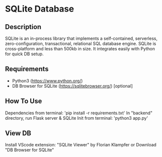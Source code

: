 # SQLite Database

## Description

SQLite is an in-process library that implements a self-contained, serverless, zero-configuration, transactional, relational SQL database engine.
SQLite is cross-platform and less than 500kb in size. It integrates easily with Python for quick DB setup.

## Requirements

- Python3 (https://www.python.org/)
- DB Browser for SQLite (https://sqlitebrowser.org/) [optional]

## How To Use

Dependencies from terminal: 'pip install -r requirements.txt'
In "backend" directory, run Flask server & SQLite Init from terminal: 'python3 app.py'

## View DB

Install VScode extension: "SQLite Viewer" by Florian Klampfer
or
Download "DB Browser for SQLite"
